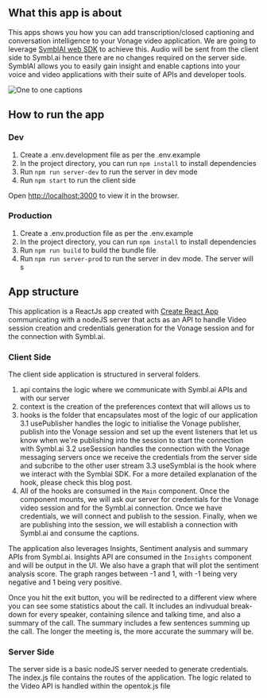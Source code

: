 ## What this app is about

This apps shows you how you can add transcription/closed captioning and conversation intelligence to your Vonage video application. We are going to leverage [SymblAI web SDK](https://www.npmjs.com/package/@symblai/symbl-web-sdk) to achieve this. Audio will be sent from the client side to Symbl.ai hence there are no changes required on the server side. SymblAI allows you to easily gain insight and enable captions into your voice and video applications with their suite of APIs and developer tools.

![One to one captions]()

## How to run the app

### Dev

1. Create a .env.development file as per the .env.example
2. In the project directory, you can run `npm install` to install dependencies
3. Run `npm run server-dev` to run the server in dev mode
4. Run `npm start` to run the client side

Open [http://localhost:3000](http://localhost:3000) to view it in the browser.

### Production

1. Create a .env.production file as per the .env.example
2. In the project directory, you can run `npm install` to install dependencies
3. Run `npm run build` to build the bundle file
4. Run `npm run server-prod` to run the server in dev mode. The server will s

## App structure

This application is a ReactJs app created with [Create React App](https://github.com/facebook/create-react-app) communicating with a nodeJS server that acts as an API to handle Video session creation and credentials generation for the Vonage session and for the connection with Symbl.ai.

### Client Side

The client side application is structured in serveral folders.

1. api contains the logic where we communicate with Symbl.ai APIs and with our server
2. context is the creation of the preferences context that will allows us to
3. hooks is the folder that encapsulates most of the logic of our application
   3.1 usePublisher handles the logic to initialise the Vonage publisher, publish into the Vonage session and set up the event listeners that let us know when we're publishing into the session to start the connection with Symbl.ai
   3.2 useSession handles the connection with the Vonage messaging servers once we receive the credentials from the server side and subcribe to the other user stream
   3.3 useSymblai is the hook where we interact with the Symblai SDK. For a more detailed explanation of the hook, please check this blog post.
4. All of the hooks are consumed in the `Main` component. Once the component mounts, we will ask our server for credentials for the Vonage video session and for the Symbl.ai connection. Once we have credentials, we will connect and publish to the session. Finally, when we are publishing into the session, we will establish a connection with Symbl.ai and consume the captions.

The application also leverages Insights, Sentiment analysis and summary APIs from Symbl.ai. Insights API are consumed in the `Insights` component and will be output in the UI. We also have a graph that will plot the sentiment analysis score. The graph ranges between -1 and 1, with -1 being very negative and 1 being very positive.

Once you hit the exit button, you will be redirected to a different view where you can see some statistics about the call. It includes an indivudual break-down for every speaker, containing silence and talking time, and also a summary of the call. The summary includes a few sentences summing up the call. The longer the meeting is, the more accurate the summary will be.

### Server Side

The server side is a basic nodeJS server needed to generate credentials. The index.js file contains the routes of the application. The logic related to the Video API is handled within the opentok.js file
